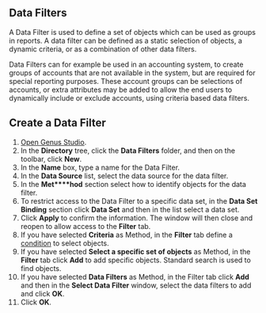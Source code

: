 ## Data Filters

A Data Filter is used to define a set of objects which can be used as groups in reports. A data filter can be defined as a static selection of objects, a dynamic criteria, or as a combination of other data filters.

Data Filters can for example be used in an accounting system, to create groups of accounts that are not available in the system, but are required for special reporting purposes. These account groups can be selections of accounts, or extra attributes may be added to allow the end users to dynamically include or exclude accounts, using criteria based data filters.


## Create a Data Filter

1.  [Open Genus Studio](getting-started/how-to-open-genus-studio.md).
2.  In the **Directory** tree, click the **Data Filters** folder, and then on the toolbar, click **New**.
3.  In the **Name** box, type a name for the Data Filter.
4.  In the **Data Source** list, select the data source for the data filter.
5.  In the **Met****hod** section select how to identify objects for the data filter.
6.  To restrict access to the Data Filter to a specific data set, in the **Data Set Binding** section click **Data Set** and then in the list select a data set.
7.  Click **Apply** to confirm the information. The window will then close and reopen to allow access to the **Filter** tab.
8.  If you have selected **Criteria** as Method, in the **Filter** tab define a [condition](common-concepts/conditions.md) to select objects.
9.  If you have selected **Select a specific set of objects** as Method, in the **Filter** tab click **Add** to add specific objects. Standard search is used to find objects.
10.  If you have selected **Data Filters** as Method, in the Filter tab click **Add** and then in the **Select Data Filter** window, select the data filters to add and click **OK**.
11.  Click **OK**.  

